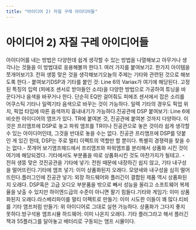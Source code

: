 ```yaml
---
title: "아이디어 2) 자질 구레 아이디어들"
---
```

# 아이디어 2) 자질 구레 아이디어들

아이디어를 내는 방법은 다양한데 쉽게 생각할 수 있는 방법을 나열해보고 아무거나 생각나는 것들을 이 방법대로 응용해볼까 한다.1. 여러 가지를 붙여보기2. 한가지 아이템을 쪼개어보기3. 전혀 생뚱 맞은 것을 생각해보기오늘의 주제는 기타와 관련된 것으로 해보도록 한다.- 붙여보기DSP과 기타를 붙인 것: Line 6의 Variax가 여기에 해당된다. 고정된 특징의 입력 (피에조 센서로 받아들인 소리)을 다양한 방법으로 가공하여 튜닝을 바꾼다거나 음색을 바꾸거나 한다. 단순히 EQ만 걸어줘도 피에조 센서에서 잡은 소리를 어쿠스틱 기타나 일렉기타 음색으로 바꾸는 것이 가능하다. 일렉 기타의 경우도 픽업 위치, 픽업 타입에 따른 음색까지 흉내내기가 가능하다.진공관에 DSP 붙여보기: Line 6에 비슷한 아이디어의 앰프가 있다. TR에 붙여본 것, 진공관에 붙여본 것까지 다양하다. 이것은 프리앰프에 DSP로 놓고 파워 앰프를 TR이나 진공관으로 놓은 것이라 쉽게 생각할 수 있는 아이디어인데, 그것을 반대로 놓을 수는 없다. 진공관 프리앰프에 DSP를 덧붙인 게 있긴 한데, DSP는 주로 멀티 이펙트의 역할만 할 뿐이다. 특별히 경쟁력을 찾을 수는 없다.- 쪼개어 보기앰프헤드에서 프리앰프와 파워앰프를 분리해서 상품화 시킨 것이 여기에 해당되겠다. 기타에서도 부분품을 따로 상품화시킨 것도 마찬가지가 될테고. - 전혀 생뚱 맞은 것진공관을 기타에 넣기: 전원 때문에 내장하긴 쉽지 않고, 기타 내구성을 떨어뜨린다.기타에 앰프 넣기: 이미 상품화된지 오래다. 모양새와 내구성을 심히 떨어뜨린다.플러그인에 진공관 넣기: 외장 하드웨어와 플러긴이 결합된 제품 역시 상품화된지 오래다. DSP혹은 고급 오디오 부분품을 밖으로 빼서 성능을 올리고 소프트웨어 복제율을 낮출 수 있지만 하이엔드급의 수준이 아니면 팔기 힘들다.기타와 게임기: 이미 상품화된지 오래다.라스베리파이를 멀티 이펙트로 만들기: 이미 시도한 이들이 꽤 많다.티비를 기타 앰프처럼 만들기: 위 아이디어로 그대로 실현 가능하다. 상품화가 그다지 좋지 못하다.방구석용 앰프시뮬 하드웨어: 이미 나온지 오래다. 기타 플러그라고 해서 플러긴 잭과 55플러그를 달아놓고 배터리로 구동되는 앰프 시뮬이다. 


